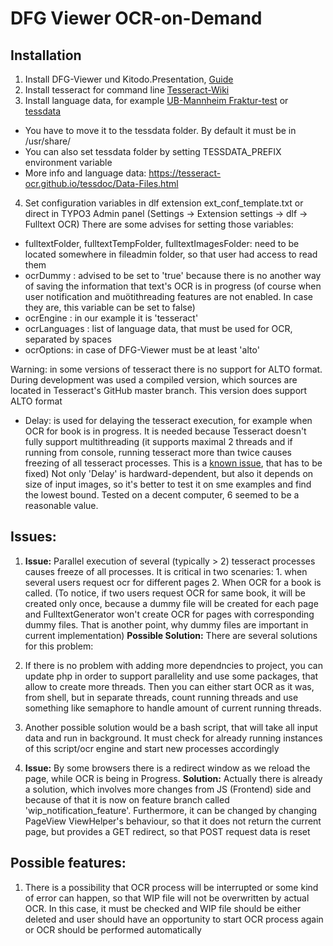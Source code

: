 # DFG Viewer OCR-on-Demand


## Installation

1. Install DFG-Viewer und Kitodo.Presentation, [ Guide ](https://github.com/UB-Mannheim/kitodo-presentation/wiki)
2. Install tesseract for command line [Tesseract-Wiki](https://tesseract-ocr.github.io/tessdoc/)
3. Install language data, for example [UB-Mannheim Fraktur-test](https://ub-backup.bib.uni-mannheim.de/~stweil/ocrd-train/data/Fraktur_5000000/tessdata_fast/Fraktur-fast.traineddata) or [tessdata](https://github.com/tesseract-ocr/tessdata)
- You have to move it to the tessdata folder. By default it must be in /usr/share/
- You can also set tessdata folder by setting TESSDATA_PREFIX environment variable 
- More info and language data: <https://tesseract-ocr.github.io/tessdoc/Data-Files.html>
4. Set configuration variables in dlf extension ext_conf_template.txt or direct in TYPO3 Admin panel (Settings -> Extension settings -> dlf -> Fulltext OCR) 
  There are some advises for setting those variables:
  - fulltextFolder, fulltextTempFolder, fulltextImagesFolder: need to be located somewhere in fileadmin folder, so that user had access to read them 
  - ocrDummy : advised to be set to 'true' because there is no another way of saving the information that text's OCR is in progress (of course when user notification and muötithreading features are not enabled. In case they are, this variable can be set to false)
  - ocrEngine : in our example it is 'tesseract' 
  - ocrLanguages : list of language data, that must be used for OCR, separated by spaces
  - ocrOptions: in case of DFG-Viewer must be at least 'alto' 

Warning: in some versions of tesseract there is no support for ALTO format. During development was used a compiled version, which sources are located in Tesseract's GitHub master branch. This version does support ALTO format
  - Delay: is used for delaying the tesseract execution, for example when OCR for book is in progress. It is needed because Tesseract doesn't fully support multithreading (it supports maximal 2 threads and if running from console, running tesseract more than twice causes freezing of all tesseract processes. This is a [known issue](#issues), that has to be fixed) 
  Not only 'Delay' is hardward-dependent, but also it depends on size of input images, so it's better to test it on sme examples and find the lowest bound. Tested on a decent computer, 6 seemed to be a reasonable value. 


## Issues:
1. **Issue:** Parallel execution of several (typically > 2) tesseract processes causes freeze of all processes. It is critical in two scenaries: 1. when several users request ocr for different pages 2. When OCR for a book is called. (To notice, if two users request OCR for same book, it will be created only once, because a dummy file will be created for each page and FulltextGenerator won't create OCR for pages with corresponding dummy files. That is another point, why dummy files are important in current implementation)
**Possible Solution:** There are several solutions for this problem: 
  1. If there is no problem with adding more dependncies to project, you can update php in order to support parallelity and use some packages, that allow to create more threads. Then you can either start OCR as it was, from shell, but in separate threads, count running threads and use something like semaphore to handle amount of current running threads.
  2. Another possible solution would be a bash script, that will take all input data and run in background. It must check for already running instances of this script/ocr engine and start new processes accordingly

2. **Issue:** By some browsers there is a redirect window as we reload the page, while OCR is being in Progress.
  **Solution:** Actually there is already a solution, which involves more changes from JS (Frontend) side and because of that it is now on feature branch called 'wip_notification_feature'. Furthermore, it can be changed by changing PageView ViewHelper's behaviour, so that it does not return the current page, but provides a GET redirect, so that POST request data is reset

## Possible features:

1. There is a possibility that OCR process will be interrupted or some kind of error can happen, so that WIP file will not be overwritten by actual OCR. In this case, it must be checked and WIP file should be either deleted and user should have an opportunity to start OCR process again or OCR should be performed automatically
